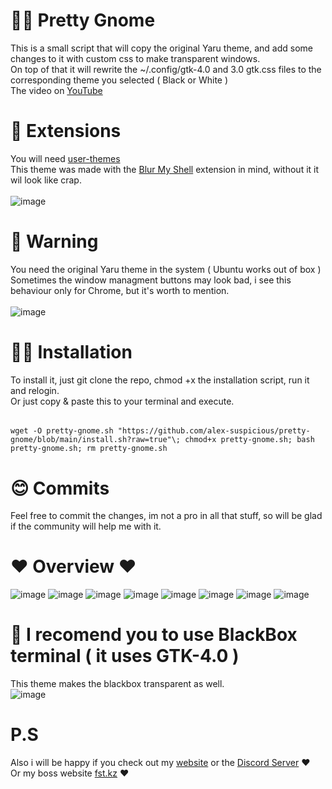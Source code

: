 # 💅🏻 Pretty Gnome
This is a small script that will copy the original Yaru theme, and add some changes to it with custom css to make transparent windows.<br>
On top of that it will rewrite the ~/.config/gtk-4.0 and 3.0 gtk.css files to the corresponding theme you selected ( Black or White )<br>
The video on [YouTube](https://youtu.be/P2ySmzwxCnQ)

# 🧩 Extensions
You will need [user-themes](https://extensions.gnome.org/extension/19/user-themes/)<br>
This theme was made with the [Blur My Shell](https://extensions.gnome.org/extension/3193/blur-my-shell/) extension in mind, without it it wil look like crap.<br><br>
![image](https://github.com/user-attachments/assets/c37b54a9-266d-4818-a825-eb9628a80389)

# 🚨 Warning
You need the original Yaru theme in the system ( Ubuntu works out of box )<br>
Sometimes the window managment buttons may look bad, i see this behaviour only for Chrome, but it's worth to mention.<br><br>
![image](https://github.com/user-attachments/assets/f5922a84-6cea-438d-9374-f7a3eac61e6b)

# 🧑‍💻 Installation
To install it, just git clone the repo, chmod +x the installation script, run it and relogin.<br>
Or just copy & paste this to your terminal and execute.
######
    wget -O pretty-gnome.sh "https://github.com/alex-suspicious/pretty-gnome/blob/main/install.sh?raw=true"\; chmod+x pretty-gnome.sh; bash pretty-gnome.sh; rm pretty-gnome.sh

# 😊 Commits
Feel free to commit the changes, im not a pro in all that stuff, so will be glad if the community will help me with it.

# ❤️ Overview ❤️
![image](https://github.com/user-attachments/assets/d93c3d5a-395c-4aa0-a843-079374f98232)
![image](https://github.com/user-attachments/assets/e5eae3bf-3479-4d82-943f-7944a0569b87)
![image](https://github.com/user-attachments/assets/4c6dca3f-75bb-4321-bd41-76fef17ad221)
![image](https://github.com/user-attachments/assets/fbbe4915-f899-4aea-9e2e-77cafd5dacb5)
![image](https://github.com/user-attachments/assets/72c9c1b2-b930-40be-88bc-a486c17b5cef)
![image](https://github.com/user-attachments/assets/3b9e41a3-02b5-4510-83d0-f42387907ac4)
![image](https://github.com/user-attachments/assets/8b4c051a-3082-42bc-9566-12e6a5805bc9)
![image](https://github.com/user-attachments/assets/68bbc4e9-4104-46f2-a90f-d72be43dc554)


# 🤗 I recomend you to use BlackBox terminal ( it uses GTK-4.0 )
This theme makes the blackbox transparent as well.<br>
![image](https://github.com/user-attachments/assets/953f9641-59bb-4c0b-8328-370636451286)

# P.S
Also i will be happy if you check out my [website](http://mentalgames.org/) or the [Discord Server](https://discord.gg/w9XsgY8ZpS) ❤️<br>
Or my boss website [fst.kz](https://fst.kz/) ❤️
